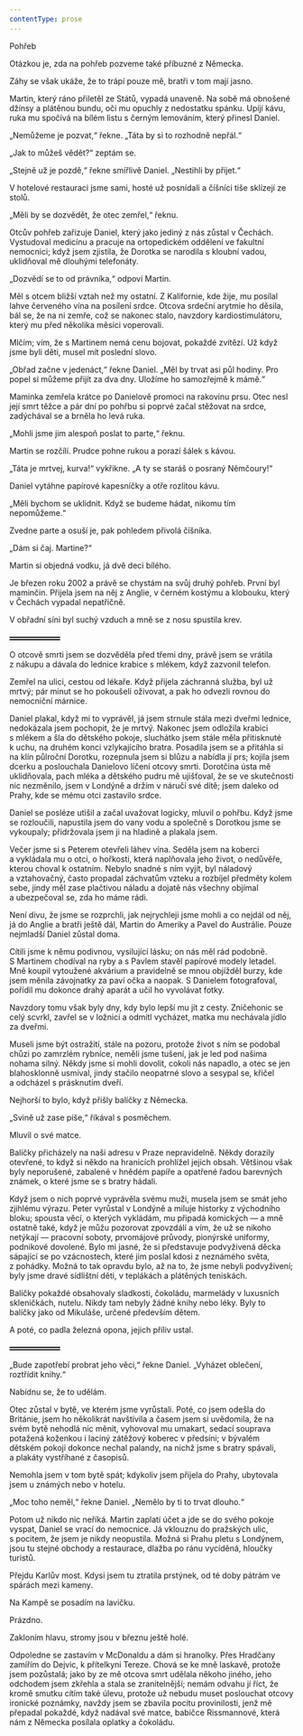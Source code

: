 ```yaml
---
contentType: prose
---
```


<section>

Pohřeb

Otázkou je, zda na pohřeb pozveme také příbuzné z Německa.

Záhy se však ukáže, že to trápí pouze mě, bratři v tom mají jasno.

Martin, který ráno přiletěl ze Států, vypadá unaveně. Na sobě má obnošené džínsy a plátěnou bundu, oči mu opuchly z nedostatku spánku. Upíjí kávu, ruka mu spočívá na bílém listu s černým lemováním, který přinesl Daniel.

„Nemůžeme je pozvat,“ řekne. „Táta by si to rozhodně nepřál.“

„Jak to můžeš vědět?“ zeptám se.

„Stejně už je pozdě,“ řekne smířlivě Daniel. „Nestihli by přijet.“

V hotelové restauraci jsme sami, hosté už posnídali a číšníci tiše sklízejí ze stolů.

„Měli by se dozvědět, že otec zemřel,“ řeknu.

Otcův pohřeb zařizuje Daniel, který jako jediný z nás zůstal v Čechách. Vystudoval medicínu a pracuje na ortopedickém oddělení ve fakultní nemocnici; když jsem zjistila, že Dorotka se narodila s kloubní vadou, uklidňoval mě dlouhými telefonáty.

„Dozvědí se to od právníka,“ odpoví Martin.

Měl s otcem bližší vztah než my ostatní. Z Kalifornie, kde žije, mu posílal lahve červeného vína na posílení srdce. Otcova srdeční arytmie ho děsila, bál se, že na ni zemře, což se nakonec stalo, navzdory kardiostimulátoru, který mu před několika měsíci voperovali.

Mlčím; vím, že s Martinem nemá cenu bojovat, pokaždé zvítězí. Už když jsme byli děti, musel mít poslední slovo.

„Obřad začne v jedenáct,“ řekne Daniel. „Měl by trvat asi půl hodiny. Pro popel si můžeme přijít za dva dny. Uložíme ho samozřejmě k mámě.“

Maminka zemřela krátce po Danielově promoci na rakovinu prsu. Otec nesl její smrt těžce a pár dní po pohřbu si poprvé začal stěžovat na srdce, zadýchával se a brněla ho levá ruka.

„Mohli jsme jim alespoň poslat to parte,“ řeknu.

Martin se rozčílí. Prudce pohne rukou a porazí šálek s kávou.

„Táta je mrtvej, kurva!“ vykřikne. „A ty se staráš o posraný Němčoury!“

Daniel vytáhne papírové kapesníčky a otře rozlitou kávu.

„Měli bychom se uklidnit. Když se budeme hádat, nikomu tím nepomůžeme.“

Zvedne parte a osuší je, pak pohledem přivolá číšníka.

„Dám si čaj. Martine?“

Martin si objedná vodku, já dvě deci bílého.

Je březen roku 2002 a právě se chystám na svůj druhý pohřeb. První byl maminčin. Přijela jsem na něj z Anglie, v černém kostýmu a klobouku, který v Čechách vypadal nepatřičně.

V obřadní síni byl suchý vzduch a mně se z nosu spustila krev.

![divider.png](./resources/divider_opt.png)

O otcově smrti jsem se dozvěděla před třemi dny, právě jsem se vrátila z nákupu a dávala do lednice krabice s mlékem, když zazvonil telefon.

Zemřel na ulici, cestou od lékaře. Když přijela záchranná služba, byl už mrtvý; pár minut se ho pokoušeli oživovat, a pak ho odvezli rovnou do nemocniční márnice.

Daniel plakal, když mi to vyprávěl, já jsem strnule stála mezi dveřmi lednice, nedokázala jsem pochopit, že je mrtvý. Nakonec jsem odložila krabici s mlékem a šla do dětského pokoje, sluchátko jsem stále měla přitisknuté k uchu, na druhém konci vzlykajícího bratra. Posadila jsem se a přitáhla si na klín půlroční Dorotku, rozepnula jsem si blůzu a nabídla jí prs; kojila jsem dcerku a poslouchala Danielovo líčení otcovy smrti. Dorotčina ústa mě uklidňovala, pach mléka a dětského pudru mě ujišťoval, že se ve skutečnosti nic nezměnilo, jsem v Londýně a držím v náručí své dítě; jsem daleko od Prahy, kde se mému otci zastavilo srdce.

Daniel se posléze utišil a začal uvažovat logicky, mluvil o pohřbu. Když jsme se rozloučili, napustila jsem do vany vodu a společně s Dorotkou jsme se vykoupaly; přidržovala jsem ji na hladině a plakala jsem.

Večer jsme si s Peterem otevřeli láhev vína. Seděla jsem na koberci a vykládala mu o otci, o hořkosti, která naplňovala jeho život, o nedůvěře, kterou choval k ostatním. Nebylo snadné s ním vyjít, byl náladový a vztahovačný, často propadal záchvatům vzteku a rozbíjel předměty kolem sebe, jindy měl zase plačtivou náladu a dojatě nás všechny objímal a ubezpečoval se, zda ho máme rádi.

Není divu, že jsme se rozprchli, jak nejrychleji jsme mohli a co nejdál od něj, já do Anglie a bratři ještě dál, Martin do Ameriky a Pavel do Austrálie. Pouze nejmladší Daniel zůstal doma.

Cítili jsme k němu podivnou, vysilující lásku; on nás měl rád podobně. S Martinem chodíval na ryby a s Pavlem stavěl papírové modely letadel. Mně koupil vytoužené akvárium a pravidelně se mnou objížděl burzy, kde jsem měnila závojnatky za paví očka a naopak. S Danielem fotografoval, pořídil mu dokonce drahý aparát a učil ho vyvolávat fotky.

Navzdory tomu však byly dny, kdy bylo lepší mu jít z cesty. Zničehonic se celý scvrkl, zavřel se v ložnici a odmítl vycházet, matka mu nechávala jídlo za dveřmi.

Museli jsme být ostražití, stále na pozoru, protože život s ním se podobal chůzi po zamrzlém rybníce, neměli jsme tušení, jak je led pod našima nohama silný. Někdy jsme si mohli dovolit, cokoli nás napadlo, a otec se jen blahosklonně usmíval, jindy stačilo neopatrné slovo a sesypal se, křičel a odcházel s prásknutím dveří.

Nejhorší to bylo, když přišly balíčky z Německa.

„Svině už zase píše,“ říkával s posměchem.

Mluvil o své matce.

Balíčky přicházely na naši adresu v Praze nepravidelně. Někdy dorazily otevřené, to když si někdo na hranicích prohlížel jejich obsah. Většinou však byly neporušené, zabalené v hnědém papíře a opatřené řadou barevných známek, o které jsme se s bratry hádali.

Když jsem o nich poprvé vyprávěla svému muži, musela jsem se smát jeho zjihlému výrazu. Peter vyrůstal v Londýně a miluje historky z východního bloku; spousta věcí, o kterých vykládám, mu připadá komických — a mně ostatně také, když je můžu pozorovat zpovzdálí a vím, že už se nikoho netýkají — pracovní soboty, prvomájové průvody, pionýrské uniformy, podnikové dovolené. Bylo mi jasné, že si představuje podvyživená děcka sápající se po vzácnostech, které jim poslal kdosi z neznámého světa, z pohádky. Možná to tak opravdu bylo, až na to, že jsme nebyli podvyživení; byly jsme dravé sídlištní děti, v teplákách a plátěných teniskách.

Balíčky pokaždé obsahovaly sladkosti, čokoládu, marmelády v luxusních skleničkách, nutelu. Nikdy tam nebyly žádné knihy nebo léky. Byly to balíčky jako od Mikuláše, určené především dětem.

A poté, co padla železná opona, jejich příliv ustal.

![divider.png](./resources/divider_opt.png)

„Bude zapotřebí probrat jeho věci,“ řekne Daniel. „Vyházet oblečení, roztřídit knihy.“

Nabídnu se, že to udělám.

Otec zůstal v bytě, ve kterém jsme vyrůstali. Poté, co jsem odešla do Británie, jsem ho několikrát navštívila a časem jsem si uvědomila, že na svém bytě nehodlá nic měnit, vyhovoval mu umakart, sedací souprava potažená koženkou i laciný zátěžový koberec v předsíni; v bývalém dětském pokoji dokonce nechal palandy, na nichž jsme s bratry spávali, a plakáty vystříhané z časopisů.

Nemohla jsem v tom bytě spát; kdykoliv jsem přijela do Prahy, ubytovala jsem u známých nebo v hotelu.

„Moc toho neměl,“ řekne Daniel. „Nemělo by ti to trvat dlouho.“

Potom už nikdo nic neříká. Martin zaplatí účet a jde se do svého pokoje vyspat, Daniel se vrací do nemocnice. Já vklouznu do pražských ulic, s pocitem, že jsem je nikdy neopustila. Možná si Prahu pletu s Londýnem, jsou tu stejné obchody a restaurace, dlažba po ránu vycíděná, hloučky turistů.

Přejdu Karlův most. Kdysi jsem tu ztratila prstýnek, od té doby pátrám ve spárách mezi kameny.

Na Kampě se posadím na lavičku.

Prázdno.

Zakloním hlavu, stromy jsou v březnu ještě holé.

Odpoledne se zastavím v McDonaldu a dám si hranolky. Přes Hradčany zamířím do Dejvic, k přítelkyni Tereze. Chová se ke mně laskavě, protože jsem pozůstalá; jako by ze mě otcova smrt udělala někoho jiného, jeho odchodem jsem zkřehla a stala se zranitelnější; nemám odvahu jí říct, že kromě smutku cítím také úlevu, protože už nebudu muset poslouchat otcovy ironické poznámky, navždy jsem se zbavila pocitu provinilosti, jenž mě přepadal pokaždé, když nadával své matce, babičce Rissmannové, která nám z Německa posílala oplatky a čokoládu.

</section>
